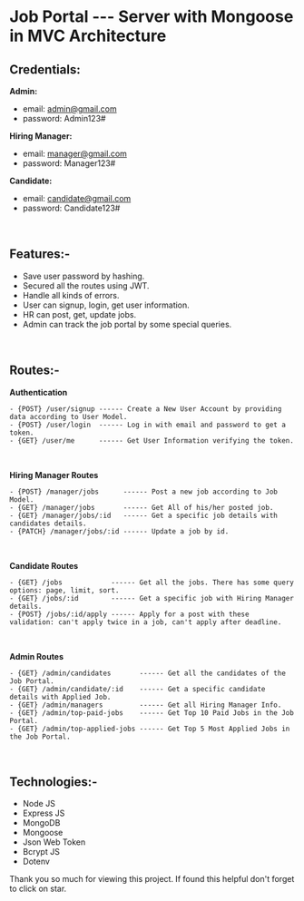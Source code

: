 # Job Portal --- Server with Mongoose in MVC Architecture

## Credentials:

**Admin:**

- email: admin@gmail.com
- password: Admin123#

**Hiring Manager:**

- email: manager@gmail.com
- password: Manager123#

**Candidate:**

- email: candidate@gmail.com
- password: Candidate123#

<br>

## Features:-

- Save user password by hashing.
- Secured all the routes using JWT.
- Handle all kinds of errors.
- User can signup, login, get user information.
- HR can post, get, update jobs.
- Admin can track the job portal by some special queries.

<br>

## Routes:-

**Authentication**

```
- {POST} /user/signup ------ Create a New User Account by providing data according to User Model.
- {POST} /user/login  ------ Log in with email and password to get a token.
- {GET} /user/me      ------ Get User Information verifying the token.
```

<br>

**Hiring Manager Routes**

```
- {POST} /manager/jobs      ------ Post a new job according to Job Model.
- {GET} /manager/jobs       ------ Get All of his/her posted job.
- {GET} /manager/jobs/:id   ------ Get a specific job details with candidates details.
- {PATCH} /manager/jobs/:id ------ Update a job by id.
```

<br>

**Candidate Routes**

```
- {GET} /jobs            ------ Get all the jobs. There has some query options: page, limit, sort.
- {GET} /jobs/:id        ------ Get a specific job with Hiring Manager details.
- {POST} /jobs/:id/apply ------ Apply for a post with these validation: can't apply twice in a job, can't apply after deadline.
```

<br>

**Admin Routes**

```
- {GET} /admin/candidates       ------ Get all the candidates of the Job Portal.
- {GET} /admin/candidate/:id    ------ Get a specific candidate details with Applied Job.
- {GET} /admin/managers         ------ Get all Hiring Manager Info.
- {GET} /admin/top-paid-jobs    ------ Get Top 10 Paid Jobs in the Job Portal.
- {GET} /admin/top-applied-jobs ------ Get Top 5 Most Applied Jobs in the Job Portal.
```

<br>

## Technologies:-

- Node JS
- Express JS
- MongoDB
- Mongoose
- Json Web Token
- Bcrypt JS
- Dotenv

Thank you so much for viewing this project. If found this helpful don't forget to click on star.
